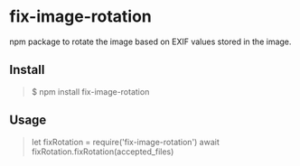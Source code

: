 # fix-image-rotation
npm package to rotate the image based on EXIF values stored in the image.

## Install
> $ npm install fix-image-rotation

## Usage
> let fixRotation = require('fix-image-rotation')
> await fixRotation.fixRotation(accepted_files)

